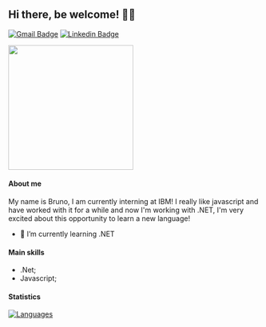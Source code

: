 ## Hi there, be welcome! 👋😄 &nbsp;&nbsp;&nbsp;
[![Gmail Badge](https://img.shields.io/badge/-Gmail-c14438?style=flat-square&logo=Gmail&logoColor=white&link=mailto:bruno.rossetto97@gmail.com)](mailto:bruno.rossetto97@gmail.com)
[![Linkedin Badge](https://img.shields.io/badge/-LinkedIn-blue?style=flat-square&logo=Linkedin&logoColor=white&link=https://www.linkedin.com/in/bruno-rossetto/)](https://www.linkedin.com/in/bruno-rossetto/)

<img align="center" src="https://octodex.github.com/images/mountietocat.png" width="250">

#### About me
My name is Bruno, I am currently interning at IBM! I really like javascript and have worked with it for a while and now I'm working with .NET, I'm very excited about this opportunity to learn a new language!

- 🌱 I’m currently learning .NET

#### Main skills
- .Net;
- Javascript;

#### Statistics
[![Languages](https://github-readme-stats.vercel.app/api/top-langs/?username=brunorp&layout=compact)](https://github.com/brunorp)

<!--
**brunorp/brunorp** is a ✨ _special_ ✨ repository because its `README.md` (this file) appears on your GitHub profile.

Here are some ideas to get you started:

- 🔭 I’m currently working on ...
- 🌱 I’m currently learning ...
- 👯 I’m looking to collaborate on ...
- 🤔 I’m looking for help with ...
- 💬 Ask me about ...
- 📫 How to reach me: ...
- 😄 Pronouns: ...
- ⚡ Fun fact: ...
-->
